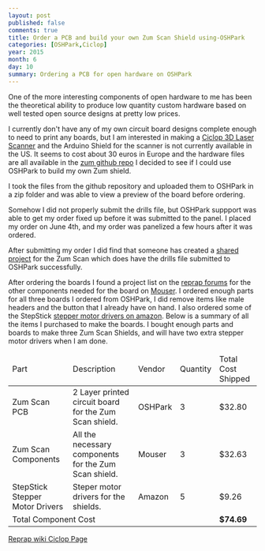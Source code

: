 ```yaml
---
layout: post
published: false
comments: true
title: Order a PCB and build your own Zum Scan Shield using-OSHPark
categories: [OSHPark,Ciclop]
year: 2015
month: 6
day: 10
summary: Ordering a PCB for open hardware on OSHPark
---
```


One of the more interesting components of open hardware to me has been the theoretical ability to produce low quantity custom hardware based on well tested open source designs at pretty low prices.

I currently don't have any of my own circuit board designs complete enough to need to print any boards, but I am interested in making a [Ciclop 3D Laser Scanner](http://www.thingiverse.com/thing:740357) and the Arduino Shield for the scanner is not currently available in the US.  It seems to cost about 30 euros in Europe and the hardware files are all available in the [zum github repo](https://github.com/bq/zum) I decided to see if I could use OSHPark to build my own Zum shield.

I took the files from the github repository and uploaded them to OSHPark in a zip folder and was able to view a preview of the board before ordering.

Somehow I did not properly submit the drills file, but OSHPark suppport was able to get my order fixed up before it was submitted to the panel. I placed my order on June 4th, and my order was panelized a few hours after it was ordered.

After submitting my order I did find that someone has created a [shared project](https://oshpark.com/shared_projects/DvU87rGe) for the Zum Scan which does have the drills file submitted to OSHPark successfully.

After ordering the boards I found a project list on the [reprap forums](http://forums.reprap.org/read.php?138,461968) for the other components needed for the board on [Mouser](https://www.mouser.com/ProjectManager/ProjectDetail.aspx?AccessID=6952239cf8).  I ordered enough parts for all three boards I ordered from OSHPark, I did remove items like male headers and the button that I already have on hand. I also ordered some of the StepStick [stepper motor drivers on amazon](http://www.amazon.com/gp/product/B00MQR93QC).  Below is a summary of all the items I purchased to make the boards.  I bought enough parts and boards to make three Zum Scan Shields, and will have two extra stepper motor drivers when I am done.

<table class="table table-striped table-hover">
  <thead>
    <tr>
      <td>Part</td>
      <td>Description</td>
      <td>Vendor</td>
      <td>Quantity</td>
      <td>Total Cost Shipped</td>
    </tr>
  <thead>
  <tbody>
    <tr>
      <td>Zum Scan PCB</td>
      <td>2 Layer printed circuit board for the Zum Scan shield.</td>
      <td>OSHPark</td>
      <td>3</td>
      <td>$32.80</td>
    </tr>
    <tr>
      <td>Zum Scan Components</td>
      <td>All the necessary components for the Zum Scan shield.</td>
      <td>Mouser</td>
      <td>3</td>
      <td>$32.63</td>
    </tr>
    <tr>
      <td>StepStick Stepper Motor Drivers</td>
      <td>Steper motor drivers for the shields.</td>
      <td>Amazon</td>
      <td>5</td>
      <td>$9.26</td>
    </tr>
    <tr>
      <td colspan="4">Total Component Cost</td>
      <td><strong>$74.69</strong></td>
    </tr>
  </tbody>
</table>

[Reprap wiki Ciclop Page](http://reprap.org/wiki/Ciclop)
